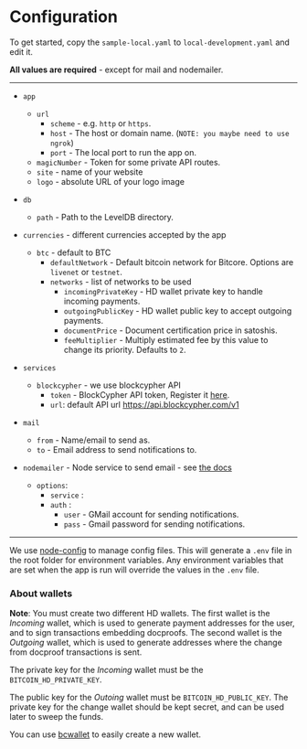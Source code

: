 # Configuration


To get started, copy the `sample-local.yaml` to `local-development.yaml` and edit it.

**All values are required** - except for mail and nodemailer.

---

* `app`
  * `url`
    * `scheme` - e.g. `http` or `https`.
    * `host` - The host or domain name. (`NOTE: you maybe need to use ngrok`)
    * `port` - The local port to run the app on.
  * `magicNumber` - Token for some private API routes.
  * `site` - name of your website
  * `logo` - absolute URL of your logo image

* `db`
  * `path` - Path to the LevelDB directory.

* `currencies` - different currencies accepted by the app
    * `btc` - default to BTC
      * `defaultNetwork` - Default bitcoin network for Bitcore. Options are `livenet` or `testnet`.
      * `networks` - list of networks to be used
        * `incomingPrivateKey` - HD wallet private key to handle incoming payments.
        * `outgoingPublicKey` - HD wallet public key to accept outgoing payments.
        * `documentPrice` - Document certification price in satoshis.
        * `feeMultiplier` - Multiply estimated fee by this value to change its priority. Defaults to `2`.

* `services`
  * `blockcypher` -  we use blockcypher API
    * `token` - BlockCypher API token, Register it [here](https://www.blockcypher.com/).
    * `url`: default API url https://api.blockcypher.com/v1

* `mail`
  * `from` - Name/email to send as.
  * `to` - Email address to send notifications to.

* `nodemailer` - Node service to send email - see [the docs](https://nodemailer.com/about/)
  * `options`:
    * `service` :
    * `auth` :
      * `user` - GMail account for sending notifications.
      * `pass` - Gmail password for sending notifications.

---

We use [node-config](https://github.com/lorenwest/node-config/wiki/Configuration-Files) to manage config files. This will generate a `.env` file in the root folder for environment variables. Any environment variables that are set when the app is run will override the values in the `.env` file.


### About wallets

**Note**: You must create two different HD wallets. The first wallet is the
*Incoming* wallet, which is used to generate payment addresses for the user, and
to sign transactions embedding docproofs. The second wallet is the *Outgoing*
wallet, which is used to generate addresses where the change from docproof
transactions is sent.

The private key for the *Incoming* wallet must be the `BITCOIN_HD_PRIVATE_KEY`.

The public key for the *Outoing* wallet must be `BITCOIN_HD_PUBLIC_KEY`. The
private key for the change wallet should be kept secret, and can be used later
to sweep the funds.

You can use [bcwallet](https://github.com/blockcypher/bcwallet/) to easily create a new wallet.
